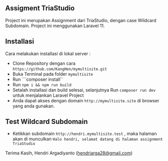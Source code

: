 ## Assigment TriaStudio

Project ini merupakan Assignment dari TriaStudio, dengan case Wildcard Subdomain. Project ini menggunakan Laravel 11.

## Installasi

Cara melakukan installasi di lokal server :
- Clone Repository dengan cara ``` https://github.com/KangHen/mymultisite.git ```
- Buka Terminal pada folder ```mymultisite```
- Run ```composer install``
- Run ```npm i && npm run build```
- Setalah installasi dan build selesai, selanjutnya Run ```composer run dev``` untuk menjalankan Laravel Project
- Anda dapat akses dengan domain ```http://mymultisite.site``` di browser yang anda gunakan.

## Test Wildcard Subdomain
- Ketikkan subdomain ```http://hendri.mymultisite.test``` , maka halaman akan di munculkan ```Halo hendri, selamat datang di halaman assignment TriaStudio```

Terima Kasih, Hendri Argadiyanto (hendriarga28@gmail.com)
